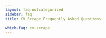 ```yaml
---
layout: faq-notcategorized
sidebar: faq
title: CV Scrape Frequently Asked Questions

which-faq: cv-scrape
---
```




